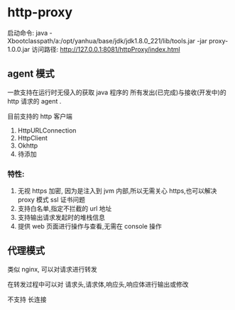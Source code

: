 # http-proxy

启动命令: java -Xbootclasspath/a:/opt/yanhua/base/jdk/jdk1.8.0_221/lib/tools.jar -jar proxy-1.0.0.jar
访问路径: http://127.0.0.1:8081/httpProxy/index.html

## agent 模式
一款支持在运行时无侵入的获取 java 程序的 所有发出(已完成)与接收(开发中)的 http 请求的 agent .

目前支持的 http 客户端 
1. HttpURLConnection
2. HttpClient
3. Okhttp
4. 待添加


### 特性:
1. 无视 https 加密, 因为是注入到 jvm 内部,所以无需关心 https,也可以解决 proxy 模式 ssl 证书问题
2. 支持白名单,指定不拦截的 url 地址
3. 支持输出请求发起时的堆栈信息
4. 提供 web 页面进行操作与查看,无需在 console 操作

## 代理模式

类似 nginx, 可以对请求进行转发

在转发过程中可以对 请求头,请求体,响应头,响应体进行输出或修改

不支持 长连接